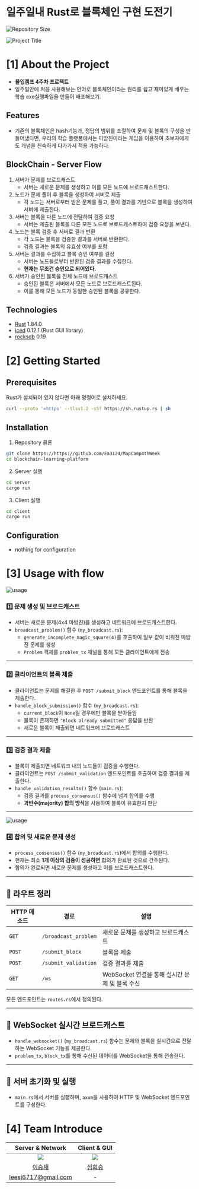 # 일주일내 Rust로 블록체인 구현 도전기

<!--배지-->
![Repository Size][repository-size-shield]

<!--프로젝트 대문 이미지-->
![Project Title](readme_images/rust_logo.png?size=300)



# [1] About the Project

- **몰입캠프 4주차 프로젝트**
- 일주일안에 처음 사용해보는 언어로 블록체인이라는 원리를 쉽고 재미있게 배우는 학습 exe실행파일을 만들어 배포해보기.

## Features
- 기존의 블록체인은 hash기능과, 정답의 범위를 조절하여 문제 및 블록의 구성을 만들어냈다면, 우리의 학습 플랫폼에서는 마방진이라는 게임을 이용하여 초보자에게도 개념을 친숙하게 다가가서 적용 가능하다.

## BlockChain - Server Flow
1. 서버가 문제를 브로드캐스트
    * 서버는 새로운 문제를 생성하고 이를 모든 노드에 브로드캐스트한다.
2. 노드가 문제 풀이 후 블록을 생성하여 서버로 제출
    * 각 노드는 서버로부터 받은 문제를 풀고, 풀이 결과를 기반으로 블록을 생성하여 서버에 제출한다.
3. 서버는 블록을 다른 노드에 전달하여 검증 요청
    * 서버는 제출된 블록을 다른 모든 노드로 브로드캐스트하여 검증 요청을 보낸다.
4. 노드는 블록 검증 후 서버로 결과 반환
    * 각 노드는 블록을 검증한 결과를 서버로 반환한다.
    * 검증 결과는 블록의 유효성 여부를 포함
5. 서버는 결과를 수집하고 블록 승인 여부를 결정
    * 서버는 노드들로부터 반환된 검증 결과를 수집한다.
    * **현재는 무조건 승인으로 되어있다.**
6. 서버가 승인된 블록을 전체 노드에 브로드캐스트
    * 승인된 블록은 서버에서 모든 노드로 브로드캐스트된다.
    * 이를 통해 모든 노드가 동일한 승인된 블록을 공유한다.

## Technologies

- [Rust](https://www.rust-lang.org/) 1.84.0
- [iced](https://iced.rs/) 0.12.1 (Rust GUI library)
- [rocksdb](https://rocksdb.org/) 0.19



# [2] Getting Started


## Prerequisites
Rust가 설치되어 있지 않다면 아래 명령어로 설치하세요.

```sh
curl --proto '=https' --tlsv1.2 -sSf https://sh.rustup.rs | sh
```

## Installation

1. Repository 클론
```bash
git clone https://https://github.com/Ea3124/MapCamp4thWeek
cd blockchain-learning-platform
```

2. Server 실행
```bash
cd server
cargo run
```

3. Client 실행
```bash
cd client
cargo run
```

## Configuration

- nothing for configuration


# [3] Usage with flow


![usage](readme_images/4_1.gif)

### 1️⃣ 문제 생성 및 브로드캐스트

- 서버는 새로운 문제(4x4 마방진)를 생성하고 네트워크에 브로드캐스트한다.
- `broadcast_problem()` 함수 (`my_broadcast.rs`):
  - `generate_incomplete_magic_square(4)`를 호출하여 일부 값이 비워진 마방진 문제를 생성
  - `Problem` 객체를 `problem_tx` 채널을 통해 모든 클라이언트에게 전송

---

### 2️⃣ 클라이언트의 블록 제출

- 클라이언트는 문제를 해결한 후 `POST /submit_block` 엔드포인트를 통해 블록을 제출한다.
- `handle_block_submission()` 함수 (`my_broadcast.rs`):
  - `current_block`이 `None`일 경우에만 블록을 받아들임
  - 블록이 존재하면 `"Block already submitted"` 응답을 반환
  - 새로운 블록이 제출되면 네트워크에 브로드캐스트

---

### 3️⃣ 검증 결과 제출

- 블록이 제출되면 네트워크 내의 노드들이 검증을 수행한다.
- 클라이언트는 `POST /submit_validation` 엔드포인트를 호출하여 검증 결과를 제출한다.
- `handle_validation_results()` 함수 (`main.rs`):
  - 검증 결과를 `process_consensus()` 함수에 넘겨 합의를 수행
  - **과반수(majority) 합의 방식**을 사용하여 블록이 유효한지 판단

---

![usage](readme_images/4_2.gif)

### 4️⃣ 합의 및 새로운 문제 생성

- `process_consensus()` 함수 (`my_broadcast.rs`)에서 합의를 수행한다.
- 현재는 최소 **1개 이상의 검증이 성공하면** 합의가 완료된 것으로 간주된다.
- 합의가 완료되면 새로운 문제를 생성하고 이를 브로드캐스트한다.

---

## 📌 라우트 정리

| HTTP 메소드 | 경로 | 설명 |
|------------|------|------|
| `GET` | `/broadcast_problem` | 새로운 문제를 생성하고 브로드캐스트 |
| `POST` | `/submit_block` | 블록을 제출 |
| `POST` | `/submit_validation` | 검증 결과를 제출 |
| `GET` | `/ws` | WebSocket 연결을 통해 실시간 문제 및 블록 수신 |

모든 엔드포인트는 `routes.rs`에서 정의된다.


---

## 📌 WebSocket 실시간 브로드캐스트

- `handle_websocket()` (`my_broadcast.rs`) 함수는 문제와 블록을 실시간으로 전달하는 WebSocket 기능을 제공한다.
- `problem_tx`, `block_tx`를 통해 수신된 데이터를 WebSocket을 통해 전송한다.

---

## 📌 서버 초기화 및 실행

- `main.rs`에서 서버를 실행하며, `axum`을 사용하여 HTTP 및 WebSocket 엔드포인트를 구성한다.

# [4] Team Introduce

|Server & Network|Client & GUI|
|:---:|:---:|
| ![](https://github.com/Ea3124.png?size=120) | ![](https://github.com/simmath2004.png?size=120) |
|[이승재](https://github.com/Ea3124)|[심희승](https://github.com/simmath2004)|
|leesj6717@gmail.com| - |
 
<!--Url for Badges-->
[license-shield]: https://img.shields.io/github/license/dev-ujin/readme-template?labelColor=D8D8D8&color=04B4AE
[repository-size-shield]: https://img.shields.io/github/repo-size/dev-ujin/readme-template?labelColor=D8D8D8&color=BE81F7
[issue-closed-shield]: https://img.shields.io/github/issues-closed/dev-ujin/readme-template?labelColor=D8D8D8&color=FE9A2E

<!--Url for Buttons-->
[readme-eng-shield]: https://img.shields.io/badge/-readme%20in%20english-2E2E2E?style=for-the-badge
[view-demo-shield]: https://img.shields.io/badge/-%F0%9F%98%8E%20view%20demo-F3F781?style=for-the-badge
[view-demo-url]: https://dev-ujin.github.io
[report-bug-shield]: https://img.shields.io/badge/-%F0%9F%90%9E%20report%20bug-F5A9A9?style=for-the-badge
[report-bug-url]: https://github.com/dev-ujin/readme-template/issues
[request-feature-shield]: https://img.shields.io/badge/-%E2%9C%A8%20request%20feature-A9D0F5?style=for-the-badge
[request-feature-url]: https://github.com/dev-ujin/readme-template/issues

<!--URLS-->
[license-url]: LICENSE.md
[contribution-url]: CONTRIBUTION.md
[readme-eng-url]: ../README.md


